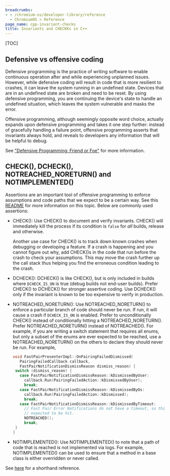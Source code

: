 ```yaml
---
breadcrumbs:
- - /chromium-os/developer-library/reference
  - ChromiumOS > Reference
page_name: cpp-invariant-checks
title: Invariants and CHECKKs in C++
---
```


[TOC]

## Defensive vs offensive coding

Defensive programming is the practice of writing software to enable continuous
operation after and while experiencing unplanned issues. However, while
defensive coding will result in code that is more resilient to crashes, it can
leave the system running in an undefined state. Devices that are in an undefined
state are broken and need to be reset. By using defensive programming, you are
continuing the device's state to handle an undefined situation, which leaves the
system vulnerable and masks the error.

Offensive programming, although seemingly opposite word choice, actually expands
upon defensive programming and takes it one step further: instead of gracefully
handling a failure point, offensive programming asserts that invariants always
hold, and reveals to developers any information that will be helpful to debug.

See
["Defensive Programming: Friend or Foe"](https://interrupt.memfault.com/blog/defensive-and-offensive-programming)
for more information.

## CHECK(), DCHECK(), NOTREACHED_NORETURN() and NOTIMPLEMENTED()

Assertions are an important tool of offensive programming to enforce assumptions
and code paths that we expect to be a certain way. See this
[README](https://chromium.googlesource.com/chromium/src/+/HEAD/styleguide/c++/checks.md)
for more information on this topic. Below are commonly used assertions:

-   CHECK(): Use CHECK() to document and verify invariants. CHECK() will
    immediately kill the process if its condition is `false` for *all* builds,
    release and otherwise.

    Another use case for CHECK() is to track down known crashes when debugging
    or developing a feature. If a crash is happening and you cannot figure out
    why, add CHECK()s in the code that run before the crash to check your
    assumptions. This may move the crash further up the call stack thus helping
    you find the erroneous condition leading to the crash.

-   DCHECK(): DCHECK() is like CHECK(), but is only included in builds where
    `DCHECK_IS_ON` is true (debug builds not end-user builds). Prefer CHECK() to
    DCHECK() for stronger assertive coding. Use DCHECK() only if the invariant
    is known to be too expensive to verify in production.

-   NOTREACHED_NORETURN(): Use NOTREACHED_NORETURN() to enforce a particular
    branch of code should never be run. If run, it will cause a crash if
    `DCHECK_IS_ON` is enabled. Prefer to unconditionally CHECK() instead of
    conditionally hitting a NOTREACHED_NORETURN(). Prefer NOTREACHED_NORETURN()
    instead of NOTREACHED(). For example, if you are writing a switch statement
    that requires all enums, but only a subset of the enums are ever expected to
    be reached, use a NOTREACHED_NORETURN() on the others to declare they should
    never be run. For example,

    ```cpp
    void FastPairPresenterImpl::OnPairingFailedDismissed(
       PairingFailedCallback callback,
       FastPairNotificationDismissReason dismiss_reason) {
     switch (dismiss_reason) {
       case FastPairNotificationDismissReason::kDismissedByUser:
         callback.Run(PairingFailedAction::kDismissedByUser);
         break;
       case FastPairNotificationDismissReason::kDismissedByOs:
         callback.Run(PairingFailedAction::kDismissed);
         break;
       case FastPairNotificationDismissReason::kDismissedByTimeout:
         // Fast Pair Error Notifications do not have a timeout, so this is never
         // expected to be hit.
         NOTREACHED();
         break;
     }
    }
    ```

-   NOTIMPLEMENTED(): Use NOTIMPLEMENTED() to note that a path of code that is
    reached is not implemented via logs. For example, NOTIMPLEMENTED() can be
    used to ensure that a method in a base class is either overridden or never
    called.

See
[here](https://chromium.googlesource.com/chromium/src/+/HEAD/styleguide/c++/checks.md)
for a shorthand reference.
